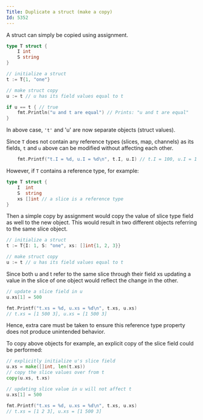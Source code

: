 ```yaml
---
Title: Duplicate a struct (make a copy)
Id: 5352
---
```

A struct can simply be copied using assignment.

```go
type T struct {
    I int
    S string
}

// initialize a struct
t := T{1, "one"}

// make struct copy
u := t // u has its field values equal to t

if u == t { // true
    fmt.Println("u and t are equal") // Prints: "u and t are equal"
}
```

In above case, `'t'` and 'u' are now separate objects (struct values).

Since `T` does not contain any reference types (slices, map, channels) as its fields, `t` and `u` above can be modified without affecting each other.

```go
    fmt.Printf("t.I = %d, u.I = %d\n", t.I, u.I) // t.I = 100, u.I = 1
```

However, if `T` contains a reference type, for example:

```go
type T struct {
    I  int
    S  string
    xs []int // a slice is a reference type
}
```

Then a simple copy by assignment would copy the value of slice type field as well to the new object. This would result in two different objects referring to the same slice object.

```go
// initialize a struct
t := T{I: 1, S: "one", xs: []int{1, 2, 3}}

// make struct copy
u := t // u has its field values equal to t
```

Since both u and t refer to the same slice through their field xs updating a value in the slice of one object would reflect the change in the other.

```go
// update a slice field in u
u.xs[1] = 500

fmt.Printf("t.xs = %d, u.xs = %d\n", t.xs, u.xs)
// t.xs = [1 500 3], u.xs = [1 500 3]
```

Hence, extra care must be taken to ensure this reference type property does not produce unintended behavior.

To copy above objects for example, an explicit copy of the slice field could be performed:

```go
// explicitly initialize u's slice field
u.xs = make([]int, len(t.xs))
// copy the slice values over from t
copy(u.xs, t.xs)

// updating slice value in u will not affect t
u.xs[1] = 500

fmt.Printf("t.xs = %d, u.xs = %d\n", t.xs, u.xs)
// t.xs = [1 2 3], u.xs = [1 500 3]
```
